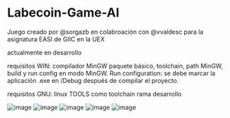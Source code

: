 # Labecoin-Game-AI
Juego creado por @sorgazb en colabroación con @vvaldesc para la asignatura EASI de GIIC en la UEX

actualmente en desarrollo 

requisitos WIN: compilador MinGW paquete básico, toolchain, path MinGW, build y run config en modo MinGW. Run configuration: se debe marcar la aplicación .exe en /Debug después de compilar el proyecto.

requisitos GNU: linux TOOLS como toolchain rama desarrollo

![image](https://github.com/vvaldesc/Labecoin-Game-AI/assets/124901115/2e95911a-be96-4466-9de5-17e3f8b552d2)
![image](https://github.com/vvaldesc/Labecoin-Game-AI/assets/124901115/b0626153-1fa3-43d8-bb7b-0f26a5a7e331)
![image](https://github.com/vvaldesc/Labecoin-Game-AI/assets/124901115/71ab8e04-5159-4724-a0dd-35ced8fc6ffb)
![image](https://github.com/vvaldesc/Labecoin-Game-AI/assets/124901115/5d9b2df1-d022-433f-bd10-da39b20dc101)
![image](https://github.com/vvaldesc/Labecoin-Game-AI/assets/124901115/dffddae3-c491-41ac-bbc2-8fae5e7aab9f)
